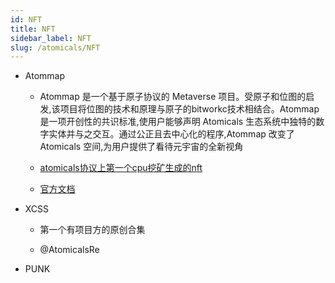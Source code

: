 ```yaml
---
id: NFT
title: NFT
sidebar_label: NFT
slug: /atomicals/NFT
---
```


- Atommap

	- Atommap 是一个基于原子协议的 Metaverse 项目。受原子和位图的启发,该项目将位图的技术和原理与原子的bitworkc技术相结合。Atommap 是一项开创性的共识标准,使用户能够声明 Atomicals 生态系统中独特的数字实体并与之交互。通过公正且去中心化的程序,Atommap 改变了 Atomicals 空间,为用户提供了看待元宇宙的全新视角

	- [atomicals协议上第一个cpu挖矿生成的nft](https://twitter.com/Atommapminer)

	- [官方文档](https://atombitworker.gitbook.io/atommap-guidebook/how-to-mint-atommap)

- XCSS

	- 第一个有项目方的原创合集 

	- @AtomicalsRe

- PUNK



